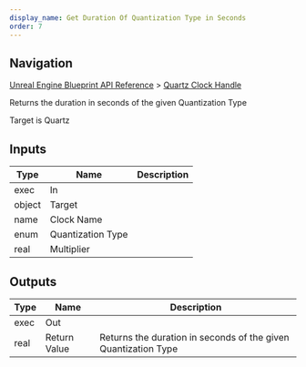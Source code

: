 ```yaml
---
display_name: Get Duration Of Quantization Type in Seconds
order: 7
---
```

## Navigation

[Unreal Engine Blueprint API Reference](https://dev.epicgames.com/documentation/en-us/unreal-engine/BlueprintAPI) > [Quartz Clock Handle](https://dev.epicgames.com/documentation/en-us/unreal-engine/BlueprintAPI/QuartzClockHandle)

Returns the duration in seconds of the given Quantization Type

Target is Quartz

## Inputs

| Type | Name | Description |
| --- | --- | --- |
| exec | In |  |
| object | Target |  |
| name | Clock Name |  |
| enum | Quantization Type |  |
| real | Multiplier |  |

## Outputs

| Type | Name | Description |
| --- | --- | --- |
| exec | Out |  |
| real | Return Value | Returns the duration in seconds of the given Quantization Type |
